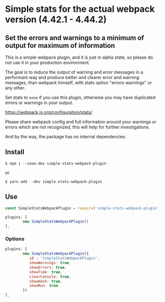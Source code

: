 # Simple stats for the actual webpack version (4.42.1 - 4.44.2)
## Set the errors and warnings to a minimum of output for maximum of information

This is a simple webpack plugin, and it is just in alpha state, 
so please do not use it in your production environment.

The goal is to reduce the output of warning and error messages in a performant 
way and produce better and clearer error and warning messages, than webpack himself, 
with stats option "errors-warnings" or any other.

Set stats to `none` if you use this plugin, 
otherwise you may have duplicated errors or warnings in your output.

https://webpack.js.org/configuration/stats/

Please share webpack config and full information around 
your warnings or errors which are not recognized, 
this will help for further investigations.

And by the way, the package has no internal dependencies.

## Install
```npm
$ npm i --save-dev simple-stats-webpack-plugin
```
or
```yarn
$ yarn add --dev simple-stats-webpack-plugin
```

## Use

```js
const SimpleStatsWebpackPlugin = require('simple-stats-webpack-plugin');
```

```js
plugins: [
        new SimpleStatsWebpackPlugin()
],
```
### Options

```javascript
plugins: [
        new SimpleStatsWebpackPlugin({
           id : 'SimpleStatsWebpackPlugin', 
           showWarnings: true,
           showErrors: true,
           showTime: true,
           clearConsole: true,
           showHash: true,
           showRun: true
        })
],
```

